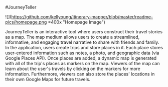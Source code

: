 #JourneyTeller

![](https://github.com/kellyoung/itinerary-mapper/blob/master/readme-pics/homepage.png =400x "Homepage Image")

JourneyTeller is an interactive tool where users construct their travel stories as a map. The map medium allows users to create a streamlined, informative, and engaging travel narrative to share with friends and family. In the application, users create trips and store places in it. Each place stores user-entered information such as notes, a photo, and geographic data (via Google Places API). Once places are added, a dynamic map is generated with all of the trip's places as markers on the map. Viewers of the map can learn about the user's travels by clicking on the markers for more information. Furthermore, viewers can also store the places' locations in their own Google Maps for future travels.